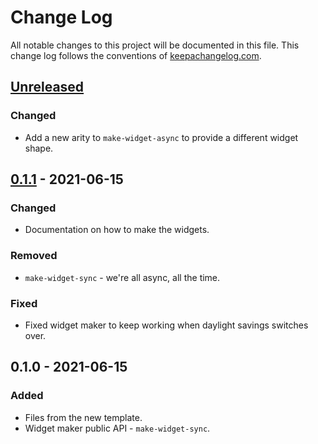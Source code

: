# Change Log
All notable changes to this project will be documented in this file. This change log follows the conventions of [keepachangelog.com](http://keepachangelog.com/).

## [Unreleased]
### Changed
- Add a new arity to `make-widget-async` to provide a different widget shape.

## [0.1.1] - 2021-06-15
### Changed
- Documentation on how to make the widgets.

### Removed
- `make-widget-sync` - we're all async, all the time.

### Fixed
- Fixed widget maker to keep working when daylight savings switches over.

## 0.1.0 - 2021-06-15
### Added
- Files from the new template.
- Widget maker public API - `make-widget-sync`.

[Unreleased]: https://github.com/your-name/jepsen.radix-dlt/compare/0.1.1...HEAD
[0.1.1]: https://github.com/your-name/jepsen.radix-dlt/compare/0.1.0...0.1.1
